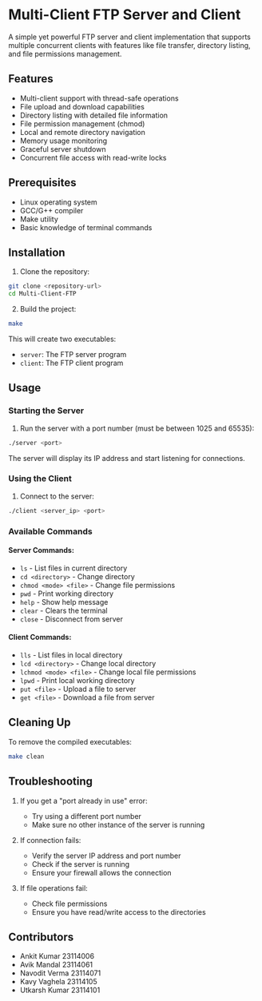 # Multi-Client FTP Server and Client

A simple yet powerful FTP server and client implementation that supports multiple concurrent clients with features like file transfer, directory listing, and file permissions management.

## Features

- Multi-client support with thread-safe operations
- File upload and download capabilities
- Directory listing with detailed file information
- File permission management (chmod)
- Local and remote directory navigation
- Memory usage monitoring
- Graceful server shutdown
- Concurrent file access with read-write locks

## Prerequisites

- Linux operating system
- GCC/G++ compiler
- Make utility
- Basic knowledge of terminal commands

## Installation

1. Clone the repository:
```bash
git clone <repository-url>
cd Multi-Client-FTP
```

2. Build the project:
```bash
make
```

This will create two executables:
- `server`: The FTP server program
- `client`: The FTP client program

## Usage

### Starting the Server

1. Run the server with a port number (must be between 1025 and 65535):
```bash
./server <port>
```

The server will display its IP address and start listening for connections.

### Using the Client

1. Connect to the server:
```bash
./client <server_ip> <port>
```

### Available Commands

#### Server Commands:
- `ls` - List files in current directory
- `cd <directory>` - Change directory
- `chmod <mode> <file>` - Change file permissions
- `pwd` - Print working directory
- `help` - Show help message
- `clear` - Clears the terminal
- `close` - Disconnect from server

#### Client Commands:
- `lls` - List files in local directory
- `lcd <directory>` - Change local directory
- `lchmod <mode> <file>` - Change local file permissions
- `lpwd` - Print local working directory
- `put <file>` - Upload a file to server
- `get <file>` - Download a file from server

## Cleaning Up

To remove the compiled executables:
```bash
make clean
```

## Troubleshooting

1. If you get a "port already in use" error:
   - Try using a different port number
   - Make sure no other instance of the server is running

2. If connection fails:
   - Verify the server IP address and port number
   - Check if the server is running
   - Ensure your firewall allows the connection

3. If file operations fail:
   - Check file permissions
   - Ensure you have read/write access to the directories

## Contributors
- Ankit Kumar 23114006
- Avik Mandal 23114061
- Navodit Verma 23114071
- Kavy Vaghela 23114105
- Utkarsh Kumar 23114101
